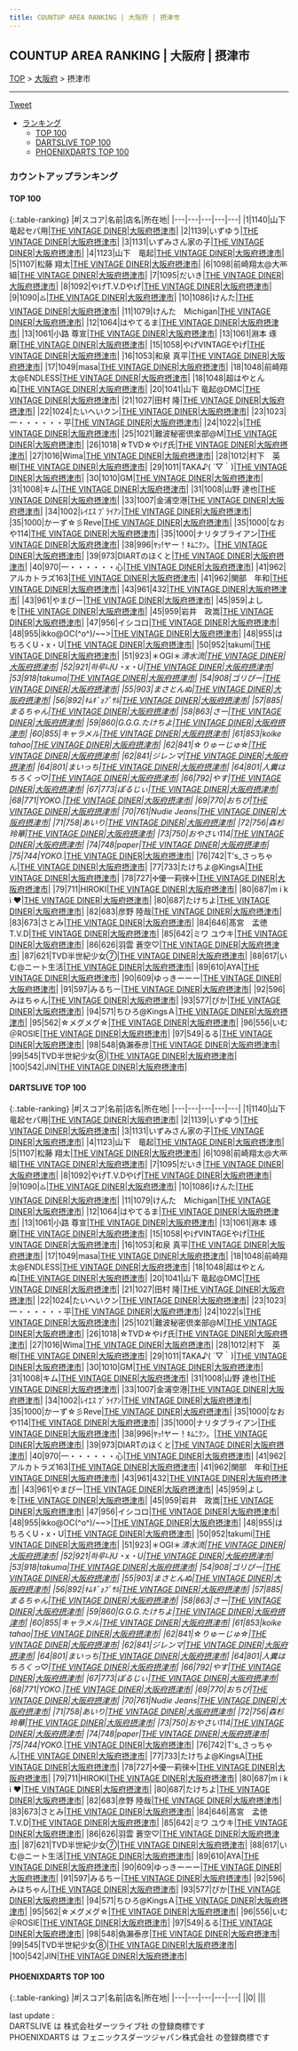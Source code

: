 ```yaml
---
title: COUNTUP AREA RANKING | 大阪府 | 摂津市
---
```

## COUNTUP AREA RANKING | 大阪府 | 摂津市

[TOP](/darts/rank/) > [大阪府](/darts/rank/大阪府/) > 摂津市

___

<a href="https://twitter.com/share?ref_src=twsrc%5Etfw" data-text="COUNTUP AREA RANKING | 大阪府摂津市" class="twitter-share-button" data-hashtags="DARTSLIVE,PHOENIXDARTS,darts,ダーツ" data-show-count="false">Tweet</a>

* [ランキング](#カウントアップランキング)
    * [TOP 100](#top-100)
    * [DARTSLIVE TOP 100](#dartslive-top-100)
    * [PHOENIXDARTS TOP 100](#phoenixdarts-top-100)

### カウントアップランキング

#### TOP 100



{:.table-ranking}
|#|スコア|名前|店名|所在地|
|---|---|---|---|---|
|1|1140|<span class="rank-name-dl">山下　竜起セパ用</span>|<a href="https://search.dartslive.com/jp/shop/3bbb8e1939555afb0d9b047a20a7ba1e">THE VINTAGE DINER</a>|<a href="/darts/rank/大阪府/摂津市">大阪府摂津市</a>|
|2|1139|<span class="rank-name-dl">いずゆう</span>|<a href="https://search.dartslive.com/jp/shop/3bbb8e1939555afb0d9b047a20a7ba1e">THE VINTAGE DINER</a>|<a href="/darts/rank/大阪府/摂津市">大阪府摂津市</a>|
|3|1131|<span class="rank-name-dl">いずみさん家の子</span>|<a href="https://search.dartslive.com/jp/shop/3bbb8e1939555afb0d9b047a20a7ba1e">THE VINTAGE DINER</a>|<a href="/darts/rank/大阪府/摂津市">大阪府摂津市</a>|
|4|1123|<span class="rank-name-dl">山下　竜起</span>|<a href="https://search.dartslive.com/jp/shop/3bbb8e1939555afb0d9b047a20a7ba1e">THE VINTAGE DINER</a>|<a href="/darts/rank/大阪府/摂津市">大阪府摂津市</a>|
|5|1107|<span class="rank-name-dl">松藤 翔太</span>|<a href="https://search.dartslive.com/jp/shop/3bbb8e1939555afb0d9b047a20a7ba1e">THE VINTAGE DINER</a>|<a href="/darts/rank/大阪府/摂津市">大阪府摂津市</a>|
|6|1098|<span class="rank-name-dl">前崎翔太@大襾組</span>|<a href="https://search.dartslive.com/jp/shop/3bbb8e1939555afb0d9b047a20a7ba1e">THE VINTAGE DINER</a>|<a href="/darts/rank/大阪府/摂津市">大阪府摂津市</a>|
|7|1095|<span class="rank-name-dl">だいき</span>|<a href="https://search.dartslive.com/jp/shop/3bbb8e1939555afb0d9b047a20a7ba1e">THE VINTAGE DINER</a>|<a href="/darts/rank/大阪府/摂津市">大阪府摂津市</a>|
|8|1092|<span class="rank-name-dl">やげT.V.Dやげ</span>|<a href="https://search.dartslive.com/jp/shop/3bbb8e1939555afb0d9b047a20a7ba1e">THE VINTAGE DINER</a>|<a href="/darts/rank/大阪府/摂津市">大阪府摂津市</a>|
|9|1090|<span class="rank-name-dl">♨️</span>|<a href="https://search.dartslive.com/jp/shop/3bbb8e1939555afb0d9b047a20a7ba1e">THE VINTAGE DINER</a>|<a href="/darts/rank/大阪府/摂津市">大阪府摂津市</a>|
|10|1086|<span class="rank-name-dl">けんた</span>|<a href="https://search.dartslive.com/jp/shop/3bbb8e1939555afb0d9b047a20a7ba1e">THE VINTAGE DINER</a>|<a href="/darts/rank/大阪府/摂津市">大阪府摂津市</a>|
|11|1079|<span class="rank-name-dl">けんた　Michigan</span>|<a href="https://search.dartslive.com/jp/shop/3bbb8e1939555afb0d9b047a20a7ba1e">THE VINTAGE DINER</a>|<a href="/darts/rank/大阪府/摂津市">大阪府摂津市</a>|
|12|1064|<span class="rank-name-dl">はやてるま</span>|<a href="https://search.dartslive.com/jp/shop/3bbb8e1939555afb0d9b047a20a7ba1e">THE VINTAGE DINER</a>|<a href="/darts/rank/大阪府/摂津市">大阪府摂津市</a>|
|13|1061|<span class="rank-name-dl">小路 尊宣</span>|<a href="https://search.dartslive.com/jp/shop/3bbb8e1939555afb0d9b047a20a7ba1e">THE VINTAGE DINER</a>|<a href="/darts/rank/大阪府/摂津市">大阪府摂津市</a>|
|13|1061|<span class="rank-name-dl">淵本 琢磨</span>|<a href="https://search.dartslive.com/jp/shop/3bbb8e1939555afb0d9b047a20a7ba1e">THE VINTAGE DINER</a>|<a href="/darts/rank/大阪府/摂津市">大阪府摂津市</a>|
|15|1058|<span class="rank-name-dl">やげVINTAGEやげ</span>|<a href="https://search.dartslive.com/jp/shop/3bbb8e1939555afb0d9b047a20a7ba1e">THE VINTAGE DINER</a>|<a href="/darts/rank/大阪府/摂津市">大阪府摂津市</a>|
|16|1053|<span class="rank-name-dl">和泉 真平</span>|<a href="https://search.dartslive.com/jp/shop/3bbb8e1939555afb0d9b047a20a7ba1e">THE VINTAGE DINER</a>|<a href="/darts/rank/大阪府/摂津市">大阪府摂津市</a>|
|17|1049|<span class="rank-name-dl">masa</span>|<a href="https://search.dartslive.com/jp/shop/3bbb8e1939555afb0d9b047a20a7ba1e">THE VINTAGE DINER</a>|<a href="/darts/rank/大阪府/摂津市">大阪府摂津市</a>|
|18|1048|<span class="rank-name-dl">前崎翔太@ENDLESS</span>|<a href="https://search.dartslive.com/jp/shop/3bbb8e1939555afb0d9b047a20a7ba1e">THE VINTAGE DINER</a>|<a href="/darts/rank/大阪府/摂津市">大阪府摂津市</a>|
|18|1048|<span class="rank-name-dl">超はやとんぬ</span>|<a href="https://search.dartslive.com/jp/shop/3bbb8e1939555afb0d9b047a20a7ba1e">THE VINTAGE DINER</a>|<a href="/darts/rank/大阪府/摂津市">大阪府摂津市</a>|
|20|1041|<span class="rank-name-dl">山下 竜起@DMC</span>|<a href="https://search.dartslive.com/jp/shop/3bbb8e1939555afb0d9b047a20a7ba1e">THE VINTAGE DINER</a>|<a href="/darts/rank/大阪府/摂津市">大阪府摂津市</a>|
|21|1027|<span class="rank-name-dl">田村 隆</span>|<a href="https://search.dartslive.com/jp/shop/3bbb8e1939555afb0d9b047a20a7ba1e">THE VINTAGE DINER</a>|<a href="/darts/rank/大阪府/摂津市">大阪府摂津市</a>|
|22|1024|<span class="rank-name-dl">たいへいクン</span>|<a href="https://search.dartslive.com/jp/shop/3bbb8e1939555afb0d9b047a20a7ba1e">THE VINTAGE DINER</a>|<a href="/darts/rank/大阪府/摂津市">大阪府摂津市</a>|
|23|1023|<span class="rank-name-dl">一・・・・・・平</span>|<a href="https://search.dartslive.com/jp/shop/3bbb8e1939555afb0d9b047a20a7ba1e">THE VINTAGE DINER</a>|<a href="/darts/rank/大阪府/摂津市">大阪府摂津市</a>|
|24|1022|<span class="rank-name-dl">s</span>|<a href="https://search.dartslive.com/jp/shop/3bbb8e1939555afb0d9b047a20a7ba1e">THE VINTAGE DINER</a>|<a href="/darts/rank/大阪府/摂津市">大阪府摂津市</a>|
|25|1021|<span class="rank-name-dl">難波秘密倶楽部@M</span>|<a href="https://search.dartslive.com/jp/shop/3bbb8e1939555afb0d9b047a20a7ba1e">THE VINTAGE DINER</a>|<a href="/darts/rank/大阪府/摂津市">大阪府摂津市</a>|
|26|1018|<span class="rank-name-dl">☆TVD☆やげ氏</span>|<a href="https://search.dartslive.com/jp/shop/3bbb8e1939555afb0d9b047a20a7ba1e">THE VINTAGE DINER</a>|<a href="/darts/rank/大阪府/摂津市">大阪府摂津市</a>|
|27|1016|<span class="rank-name-dl">Wima</span>|<a href="https://search.dartslive.com/jp/shop/3bbb8e1939555afb0d9b047a20a7ba1e">THE VINTAGE DINER</a>|<a href="/darts/rank/大阪府/摂津市">大阪府摂津市</a>|
|28|1012|<span class="rank-name-dl">村下　英樹</span>|<a href="https://search.dartslive.com/jp/shop/3bbb8e1939555afb0d9b047a20a7ba1e">THE VINTAGE DINER</a>|<a href="/darts/rank/大阪府/摂津市">大阪府摂津市</a>|
|29|1011|<span class="rank-name-dl">TAKA♪( ´▽｀)</span>|<a href="https://search.dartslive.com/jp/shop/3bbb8e1939555afb0d9b047a20a7ba1e">THE VINTAGE DINER</a>|<a href="/darts/rank/大阪府/摂津市">大阪府摂津市</a>|
|30|1010|<span class="rank-name-dl">GM</span>|<a href="https://search.dartslive.com/jp/shop/3bbb8e1939555afb0d9b047a20a7ba1e">THE VINTAGE DINER</a>|<a href="/darts/rank/大阪府/摂津市">大阪府摂津市</a>|
|31|1008|<span class="rank-name-dl">キム</span>|<a href="https://search.dartslive.com/jp/shop/3bbb8e1939555afb0d9b047a20a7ba1e">THE VINTAGE DINER</a>|<a href="/darts/rank/大阪府/摂津市">大阪府摂津市</a>|
|31|1008|<span class="rank-name-dl">山野 達也</span>|<a href="https://search.dartslive.com/jp/shop/3bbb8e1939555afb0d9b047a20a7ba1e">THE VINTAGE DINER</a>|<a href="/darts/rank/大阪府/摂津市">大阪府摂津市</a>|
|33|1007|<span class="rank-name-dl">金浦空港</span>|<a href="https://search.dartslive.com/jp/shop/3bbb8e1939555afb0d9b047a20a7ba1e">THE VINTAGE DINER</a>|<a href="/darts/rank/大阪府/摂津市">大阪府摂津市</a>|
|34|1002|<span class="rank-name-dl">ﾚｲｴｽ ﾌﾞﾗｲｱﾝ</span>|<a href="https://search.dartslive.com/jp/shop/3bbb8e1939555afb0d9b047a20a7ba1e">THE VINTAGE DINER</a>|<a href="/darts/rank/大阪府/摂津市">大阪府摂津市</a>|
|35|1000|<span class="rank-name-dl">かーず☆彡Reve</span>|<a href="https://search.dartslive.com/jp/shop/3bbb8e1939555afb0d9b047a20a7ba1e">THE VINTAGE DINER</a>|<a href="/darts/rank/大阪府/摂津市">大阪府摂津市</a>|
|35|1000|<span class="rank-name-dl">なおや114</span>|<a href="https://search.dartslive.com/jp/shop/3bbb8e1939555afb0d9b047a20a7ba1e">THE VINTAGE DINER</a>|<a href="/darts/rank/大阪府/摂津市">大阪府摂津市</a>|
|35|1000|<span class="rank-name-dl">ナリタブライアン</span>|<a href="https://search.dartslive.com/jp/shop/3bbb8e1939555afb0d9b047a20a7ba1e">THE VINTAGE DINER</a>|<a href="/darts/rank/大阪府/摂津市">大阪府摂津市</a>|
|38|996|<span class="rank-name-dl">ﾔｯ!ヤー！ｷﾑﾆｸﾝ。</span>|<a href="https://search.dartslive.com/jp/shop/3bbb8e1939555afb0d9b047a20a7ba1e">THE VINTAGE DINER</a>|<a href="/darts/rank/大阪府/摂津市">大阪府摂津市</a>|
|39|973|<span class="rank-name-dl">DIARTのほくと</span>|<a href="https://search.dartslive.com/jp/shop/3bbb8e1939555afb0d9b047a20a7ba1e">THE VINTAGE DINER</a>|<a href="/darts/rank/大阪府/摂津市">大阪府摂津市</a>|
|40|970|<span class="rank-name-dl">一・・・・・・心</span>|<a href="https://search.dartslive.com/jp/shop/3bbb8e1939555afb0d9b047a20a7ba1e">THE VINTAGE DINER</a>|<a href="/darts/rank/大阪府/摂津市">大阪府摂津市</a>|
|41|962|<span class="rank-name-dl">アルカトラズ163</span>|<a href="https://search.dartslive.com/jp/shop/3bbb8e1939555afb0d9b047a20a7ba1e">THE VINTAGE DINER</a>|<a href="/darts/rank/大阪府/摂津市">大阪府摂津市</a>|
|41|962|<span class="rank-name-dl">関部　年和</span>|<a href="https://search.dartslive.com/jp/shop/3bbb8e1939555afb0d9b047a20a7ba1e">THE VINTAGE DINER</a>|<a href="/darts/rank/大阪府/摂津市">大阪府摂津市</a>|
|43|961|<span class="rank-name-dl">432</span>|<a href="https://search.dartslive.com/jp/shop/3bbb8e1939555afb0d9b047a20a7ba1e">THE VINTAGE DINER</a>|<a href="/darts/rank/大阪府/摂津市">大阪府摂津市</a>|
|43|961|<span class="rank-name-dl">やまぴー</span>|<a href="https://search.dartslive.com/jp/shop/3bbb8e1939555afb0d9b047a20a7ba1e">THE VINTAGE DINER</a>|<a href="/darts/rank/大阪府/摂津市">大阪府摂津市</a>|
|45|959|<span class="rank-name-dl">よしを</span>|<a href="https://search.dartslive.com/jp/shop/3bbb8e1939555afb0d9b047a20a7ba1e">THE VINTAGE DINER</a>|<a href="/darts/rank/大阪府/摂津市">大阪府摂津市</a>|
|45|959|<span class="rank-name-dl">岩井　政嵩</span>|<a href="https://search.dartslive.com/jp/shop/3bbb8e1939555afb0d9b047a20a7ba1e">THE VINTAGE DINER</a>|<a href="/darts/rank/大阪府/摂津市">大阪府摂津市</a>|
|47|956|<span class="rank-name-dl">イシコロ</span>|<a href="https://search.dartslive.com/jp/shop/3bbb8e1939555afb0d9b047a20a7ba1e">THE VINTAGE DINER</a>|<a href="/darts/rank/大阪府/摂津市">大阪府摂津市</a>|
|48|955|<span class="rank-name-dl">ikko@OC(^o^)/~~&gt;</span>|<a href="https://search.dartslive.com/jp/shop/3bbb8e1939555afb0d9b047a20a7ba1e">THE VINTAGE DINER</a>|<a href="/darts/rank/大阪府/摂津市">大阪府摂津市</a>|
|48|955|<span class="rank-name-dl">はちろくU・x・U</span>|<a href="https://search.dartslive.com/jp/shop/3bbb8e1939555afb0d9b047a20a7ba1e">THE VINTAGE DINER</a>|<a href="/darts/rank/大阪府/摂津市">大阪府摂津市</a>|
|50|952|<span class="rank-name-dl">takumi</span>|<a href="https://search.dartslive.com/jp/shop/3bbb8e1939555afb0d9b047a20a7ba1e">THE VINTAGE DINER</a>|<a href="/darts/rank/大阪府/摂津市">大阪府摂津市</a>|
|51|923|<span class="rank-name-dl">＊OGI＊*清水流</span>|<a href="https://search.dartslive.com/jp/shop/3bbb8e1939555afb0d9b047a20a7ba1e">THE VINTAGE DINER</a>|<a href="/darts/rank/大阪府/摂津市">大阪府摂津市</a>|
|52|921|<span class="rank-name-dl">하루나U・x・U</span>|<a href="https://search.dartslive.com/jp/shop/3bbb8e1939555afb0d9b047a20a7ba1e">THE VINTAGE DINER</a>|<a href="/darts/rank/大阪府/摂津市">大阪府摂津市</a>|
|53|918|<span class="rank-name-dl">takuma</span>|<a href="https://search.dartslive.com/jp/shop/3bbb8e1939555afb0d9b047a20a7ba1e">THE VINTAGE DINER</a>|<a href="/darts/rank/大阪府/摂津市">大阪府摂津市</a>|
|54|908|<span class="rank-name-dl">ゴリぴー</span>|<a href="https://search.dartslive.com/jp/shop/3bbb8e1939555afb0d9b047a20a7ba1e">THE VINTAGE DINER</a>|<a href="/darts/rank/大阪府/摂津市">大阪府摂津市</a>|
|55|903|<span class="rank-name-dl">まさとんぬ</span>|<a href="https://search.dartslive.com/jp/shop/3bbb8e1939555afb0d9b047a20a7ba1e">THE VINTAGE DINER</a>|<a href="/darts/rank/大阪府/摂津市">大阪府摂津市</a>|
|56|892|<span class="rank-name-dl">ｷﾑｷﾞｮﾌﾟｻﾙ</span>|<a href="https://search.dartslive.com/jp/shop/3bbb8e1939555afb0d9b047a20a7ba1e">THE VINTAGE DINER</a>|<a href="/darts/rank/大阪府/摂津市">大阪府摂津市</a>|
|57|885|<span class="rank-name-dl">まるちゃん</span>|<a href="https://search.dartslive.com/jp/shop/3bbb8e1939555afb0d9b047a20a7ba1e">THE VINTAGE DINER</a>|<a href="/darts/rank/大阪府/摂津市">大阪府摂津市</a>|
|58|863|<span class="rank-name-dl">さー</span>|<a href="https://search.dartslive.com/jp/shop/3bbb8e1939555afb0d9b047a20a7ba1e">THE VINTAGE DINER</a>|<a href="/darts/rank/大阪府/摂津市">大阪府摂津市</a>|
|59|860|<span class="rank-name-dl">G.G.G.たけちよ</span>|<a href="https://search.dartslive.com/jp/shop/3bbb8e1939555afb0d9b047a20a7ba1e">THE VINTAGE DINER</a>|<a href="/darts/rank/大阪府/摂津市">大阪府摂津市</a>|
|60|855|<span class="rank-name-dl">キャラメル</span>|<a href="https://search.dartslive.com/jp/shop/3bbb8e1939555afb0d9b047a20a7ba1e">THE VINTAGE DINER</a>|<a href="/darts/rank/大阪府/摂津市">大阪府摂津市</a>|
|61|853|<span class="rank-name-dl">koike tahao</span>|<a href="https://search.dartslive.com/jp/shop/3bbb8e1939555afb0d9b047a20a7ba1e">THE VINTAGE DINER</a>|<a href="/darts/rank/大阪府/摂津市">大阪府摂津市</a>|
|62|841|<span class="rank-name-dl">☆りゅーじゅ☆</span>|<a href="https://search.dartslive.com/jp/shop/3bbb8e1939555afb0d9b047a20a7ba1e">THE VINTAGE DINER</a>|<a href="/darts/rank/大阪府/摂津市">大阪府摂津市</a>|
|62|841|<span class="rank-name-dl">ジレンマ</span>|<a href="https://search.dartslive.com/jp/shop/3bbb8e1939555afb0d9b047a20a7ba1e">THE VINTAGE DINER</a>|<a href="/darts/rank/大阪府/摂津市">大阪府摂津市</a>|
|64|801|<span class="rank-name-dl">まいっち</span>|<a href="https://search.dartslive.com/jp/shop/3bbb8e1939555afb0d9b047a20a7ba1e">THE VINTAGE DINER</a>|<a href="/darts/rank/大阪府/摂津市">大阪府摂津市</a>|
|64|801|<span class="rank-name-dl">人糞はちろくっ♡</span>|<a href="https://search.dartslive.com/jp/shop/3bbb8e1939555afb0d9b047a20a7ba1e">THE VINTAGE DINER</a>|<a href="/darts/rank/大阪府/摂津市">大阪府摂津市</a>|
|66|792|<span class="rank-name-dl">やす</span>|<a href="https://search.dartslive.com/jp/shop/3bbb8e1939555afb0d9b047a20a7ba1e">THE VINTAGE DINER</a>|<a href="/darts/rank/大阪府/摂津市">大阪府摂津市</a>|
|67|773|<span class="rank-name-dl">ぽるじぃ</span>|<a href="https://search.dartslive.com/jp/shop/3bbb8e1939555afb0d9b047a20a7ba1e">THE VINTAGE DINER</a>|<a href="/darts/rank/大阪府/摂津市">大阪府摂津市</a>|
|68|771|<span class="rank-name-dl">YOKO.</span>|<a href="https://search.dartslive.com/jp/shop/3bbb8e1939555afb0d9b047a20a7ba1e">THE VINTAGE DINER</a>|<a href="/darts/rank/大阪府/摂津市">大阪府摂津市</a>|
|69|770|<span class="rank-name-dl">おちび</span>|<a href="https://search.dartslive.com/jp/shop/3bbb8e1939555afb0d9b047a20a7ba1e">THE VINTAGE DINER</a>|<a href="/darts/rank/大阪府/摂津市">大阪府摂津市</a>|
|70|761|<span class="rank-name-dl">Nudie Jeans</span>|<a href="https://search.dartslive.com/jp/shop/3bbb8e1939555afb0d9b047a20a7ba1e">THE VINTAGE DINER</a>|<a href="/darts/rank/大阪府/摂津市">大阪府摂津市</a>|
|71|758|<span class="rank-name-dl">あいり</span>|<a href="https://search.dartslive.com/jp/shop/3bbb8e1939555afb0d9b047a20a7ba1e">THE VINTAGE DINER</a>|<a href="/darts/rank/大阪府/摂津市">大阪府摂津市</a>|
|72|756|<span class="rank-name-dl">森杉 玲華</span>|<a href="https://search.dartslive.com/jp/shop/3bbb8e1939555afb0d9b047a20a7ba1e">THE VINTAGE DINER</a>|<a href="/darts/rank/大阪府/摂津市">大阪府摂津市</a>|
|73|750|<span class="rank-name-dl">おやさい114</span>|<a href="https://search.dartslive.com/jp/shop/3bbb8e1939555afb0d9b047a20a7ba1e">THE VINTAGE DINER</a>|<a href="/darts/rank/大阪府/摂津市">大阪府摂津市</a>|
|74|748|<span class="rank-name-dl">paper</span>|<a href="https://search.dartslive.com/jp/shop/3bbb8e1939555afb0d9b047a20a7ba1e">THE VINTAGE DINER</a>|<a href="/darts/rank/大阪府/摂津市">大阪府摂津市</a>|
|75|744|<span class="rank-name-dl">YOKO.*</span>|<a href="https://search.dartslive.com/jp/shop/3bbb8e1939555afb0d9b047a20a7ba1e">THE VINTAGE DINER</a>|<a href="/darts/rank/大阪府/摂津市">大阪府摂津市</a>|
|76|742|<span class="rank-name-dl">T&#x27;s_さっちゃん</span>|<a href="https://search.dartslive.com/jp/shop/3bbb8e1939555afb0d9b047a20a7ba1e">THE VINTAGE DINER</a>|<a href="/darts/rank/大阪府/摂津市">大阪府摂津市</a>|
|77|733|<span class="rank-name-dl">たけちよ@KingsA</span>|<a href="https://search.dartslive.com/jp/shop/3bbb8e1939555afb0d9b047a20a7ba1e">THE VINTAGE DINER</a>|<a href="/darts/rank/大阪府/摂津市">大阪府摂津市</a>|
|78|727|<span class="rank-name-dl">✢優一莉徠✢</span>|<a href="https://search.dartslive.com/jp/shop/3bbb8e1939555afb0d9b047a20a7ba1e">THE VINTAGE DINER</a>|<a href="/darts/rank/大阪府/摂津市">大阪府摂津市</a>|
|79|711|<span class="rank-name-dl">HIROKI</span>|<a href="https://search.dartslive.com/jp/shop/3bbb8e1939555afb0d9b047a20a7ba1e">THE VINTAGE DINER</a>|<a href="/darts/rank/大阪府/摂津市">大阪府摂津市</a>|
|80|687|<span class="rank-name-dl">m i k i ❤︎</span>|<a href="https://search.dartslive.com/jp/shop/3bbb8e1939555afb0d9b047a20a7ba1e">THE VINTAGE DINER</a>|<a href="/darts/rank/大阪府/摂津市">大阪府摂津市</a>|
|80|687|<span class="rank-name-dl">たけちよ</span>|<a href="https://search.dartslive.com/jp/shop/3bbb8e1939555afb0d9b047a20a7ba1e">THE VINTAGE DINER</a>|<a href="/darts/rank/大阪府/摂津市">大阪府摂津市</a>|
|82|683|<span class="rank-name-dl">彦野 陸哉</span>|<a href="https://search.dartslive.com/jp/shop/3bbb8e1939555afb0d9b047a20a7ba1e">THE VINTAGE DINER</a>|<a href="/darts/rank/大阪府/摂津市">大阪府摂津市</a>|
|83|673|<span class="rank-name-dl">さとみ</span>|<a href="https://search.dartslive.com/jp/shop/3bbb8e1939555afb0d9b047a20a7ba1e">THE VINTAGE DINER</a>|<a href="/darts/rank/大阪府/摂津市">大阪府摂津市</a>|
|84|646|<span class="rank-name-dl">髙宮　孟徳T.V.D</span>|<a href="https://search.dartslive.com/jp/shop/3bbb8e1939555afb0d9b047a20a7ba1e">THE VINTAGE DINER</a>|<a href="/darts/rank/大阪府/摂津市">大阪府摂津市</a>|
|85|642|<span class="rank-name-dl">ミワ ユウキ</span>|<a href="https://search.dartslive.com/jp/shop/3bbb8e1939555afb0d9b047a20a7ba1e">THE VINTAGE DINER</a>|<a href="/darts/rank/大阪府/摂津市">大阪府摂津市</a>|
|86|626|<span class="rank-name-dl">羽雲 蒼空♡</span>|<a href="https://search.dartslive.com/jp/shop/3bbb8e1939555afb0d9b047a20a7ba1e">THE VINTAGE DINER</a>|<a href="/darts/rank/大阪府/摂津市">大阪府摂津市</a>|
|87|621|<span class="rank-name-dl">TVD半世紀少女⑦</span>|<a href="https://search.dartslive.com/jp/shop/3bbb8e1939555afb0d9b047a20a7ba1e">THE VINTAGE DINER</a>|<a href="/darts/rank/大阪府/摂津市">大阪府摂津市</a>|
|88|617|<span class="rank-name-dl">いむ@ニート生活</span>|<a href="https://search.dartslive.com/jp/shop/3bbb8e1939555afb0d9b047a20a7ba1e">THE VINTAGE DINER</a>|<a href="/darts/rank/大阪府/摂津市">大阪府摂津市</a>|
|89|610|<span class="rank-name-dl">AYA</span>|<a href="https://search.dartslive.com/jp/shop/3bbb8e1939555afb0d9b047a20a7ba1e">THE VINTAGE DINER</a>|<a href="/darts/rank/大阪府/摂津市">大阪府摂津市</a>|
|90|609|<span class="rank-name-dl">ゆっきーーー</span>|<a href="https://search.dartslive.com/jp/shop/3bbb8e1939555afb0d9b047a20a7ba1e">THE VINTAGE DINER</a>|<a href="/darts/rank/大阪府/摂津市">大阪府摂津市</a>|
|91|597|<span class="rank-name-dl">みるちー</span>|<a href="https://search.dartslive.com/jp/shop/3bbb8e1939555afb0d9b047a20a7ba1e">THE VINTAGE DINER</a>|<a href="/darts/rank/大阪府/摂津市">大阪府摂津市</a>|
|92|596|<span class="rank-name-dl">みほちゃん</span>|<a href="https://search.dartslive.com/jp/shop/3bbb8e1939555afb0d9b047a20a7ba1e">THE VINTAGE DINER</a>|<a href="/darts/rank/大阪府/摂津市">大阪府摂津市</a>|
|93|577|<span class="rank-name-dl">ぴか</span>|<a href="https://search.dartslive.com/jp/shop/3bbb8e1939555afb0d9b047a20a7ba1e">THE VINTAGE DINER</a>|<a href="/darts/rank/大阪府/摂津市">大阪府摂津市</a>|
|94|571|<span class="rank-name-dl">ちひろ@KingsＡ</span>|<a href="https://search.dartslive.com/jp/shop/3bbb8e1939555afb0d9b047a20a7ba1e">THE VINTAGE DINER</a>|<a href="/darts/rank/大阪府/摂津市">大阪府摂津市</a>|
|95|562|<span class="rank-name-dl">☆メグメグ☆</span>|<a href="https://search.dartslive.com/jp/shop/3bbb8e1939555afb0d9b047a20a7ba1e">THE VINTAGE DINER</a>|<a href="/darts/rank/大阪府/摂津市">大阪府摂津市</a>|
|96|556|<span class="rank-name-dl">いむ＠ROSIE</span>|<a href="https://search.dartslive.com/jp/shop/3bbb8e1939555afb0d9b047a20a7ba1e">THE VINTAGE DINER</a>|<a href="/darts/rank/大阪府/摂津市">大阪府摂津市</a>|
|97|549|<span class="rank-name-dl">るる</span>|<a href="https://search.dartslive.com/jp/shop/3bbb8e1939555afb0d9b047a20a7ba1e">THE VINTAGE DINER</a>|<a href="/darts/rank/大阪府/摂津市">大阪府摂津市</a>|
|98|548|<span class="rank-name-dl">偽瀨泰彦</span>|<a href="https://search.dartslive.com/jp/shop/3bbb8e1939555afb0d9b047a20a7ba1e">THE VINTAGE DINER</a>|<a href="/darts/rank/大阪府/摂津市">大阪府摂津市</a>|
|99|545|<span class="rank-name-dl">TVD半世紀少女➇</span>|<a href="https://search.dartslive.com/jp/shop/3bbb8e1939555afb0d9b047a20a7ba1e">THE VINTAGE DINER</a>|<a href="/darts/rank/大阪府/摂津市">大阪府摂津市</a>|
|100|542|<span class="rank-name-dl">JIN</span>|<a href="https://search.dartslive.com/jp/shop/3bbb8e1939555afb0d9b047a20a7ba1e">THE VINTAGE DINER</a>|<a href="/darts/rank/大阪府/摂津市">大阪府摂津市</a>|


#### DARTSLIVE TOP 100



{:.table-ranking}
|#|スコア|名前|店名|所在地|
|---|---|---|---|---|
|1|1140|<span class="rank-name-dl">山下　竜起セパ用</span>|<a href="https://search.dartslive.com/jp/shop/3bbb8e1939555afb0d9b047a20a7ba1e">THE VINTAGE DINER</a>|<a href="/darts/rank/大阪府/摂津市">大阪府摂津市</a>|
|2|1139|<span class="rank-name-dl">いずゆう</span>|<a href="https://search.dartslive.com/jp/shop/3bbb8e1939555afb0d9b047a20a7ba1e">THE VINTAGE DINER</a>|<a href="/darts/rank/大阪府/摂津市">大阪府摂津市</a>|
|3|1131|<span class="rank-name-dl">いずみさん家の子</span>|<a href="https://search.dartslive.com/jp/shop/3bbb8e1939555afb0d9b047a20a7ba1e">THE VINTAGE DINER</a>|<a href="/darts/rank/大阪府/摂津市">大阪府摂津市</a>|
|4|1123|<span class="rank-name-dl">山下　竜起</span>|<a href="https://search.dartslive.com/jp/shop/3bbb8e1939555afb0d9b047a20a7ba1e">THE VINTAGE DINER</a>|<a href="/darts/rank/大阪府/摂津市">大阪府摂津市</a>|
|5|1107|<span class="rank-name-dl">松藤 翔太</span>|<a href="https://search.dartslive.com/jp/shop/3bbb8e1939555afb0d9b047a20a7ba1e">THE VINTAGE DINER</a>|<a href="/darts/rank/大阪府/摂津市">大阪府摂津市</a>|
|6|1098|<span class="rank-name-dl">前崎翔太@大襾組</span>|<a href="https://search.dartslive.com/jp/shop/3bbb8e1939555afb0d9b047a20a7ba1e">THE VINTAGE DINER</a>|<a href="/darts/rank/大阪府/摂津市">大阪府摂津市</a>|
|7|1095|<span class="rank-name-dl">だいき</span>|<a href="https://search.dartslive.com/jp/shop/3bbb8e1939555afb0d9b047a20a7ba1e">THE VINTAGE DINER</a>|<a href="/darts/rank/大阪府/摂津市">大阪府摂津市</a>|
|8|1092|<span class="rank-name-dl">やげT.V.Dやげ</span>|<a href="https://search.dartslive.com/jp/shop/3bbb8e1939555afb0d9b047a20a7ba1e">THE VINTAGE DINER</a>|<a href="/darts/rank/大阪府/摂津市">大阪府摂津市</a>|
|9|1090|<span class="rank-name-dl">♨️</span>|<a href="https://search.dartslive.com/jp/shop/3bbb8e1939555afb0d9b047a20a7ba1e">THE VINTAGE DINER</a>|<a href="/darts/rank/大阪府/摂津市">大阪府摂津市</a>|
|10|1086|<span class="rank-name-dl">けんた</span>|<a href="https://search.dartslive.com/jp/shop/3bbb8e1939555afb0d9b047a20a7ba1e">THE VINTAGE DINER</a>|<a href="/darts/rank/大阪府/摂津市">大阪府摂津市</a>|
|11|1079|<span class="rank-name-dl">けんた　Michigan</span>|<a href="https://search.dartslive.com/jp/shop/3bbb8e1939555afb0d9b047a20a7ba1e">THE VINTAGE DINER</a>|<a href="/darts/rank/大阪府/摂津市">大阪府摂津市</a>|
|12|1064|<span class="rank-name-dl">はやてるま</span>|<a href="https://search.dartslive.com/jp/shop/3bbb8e1939555afb0d9b047a20a7ba1e">THE VINTAGE DINER</a>|<a href="/darts/rank/大阪府/摂津市">大阪府摂津市</a>|
|13|1061|<span class="rank-name-dl">小路 尊宣</span>|<a href="https://search.dartslive.com/jp/shop/3bbb8e1939555afb0d9b047a20a7ba1e">THE VINTAGE DINER</a>|<a href="/darts/rank/大阪府/摂津市">大阪府摂津市</a>|
|13|1061|<span class="rank-name-dl">淵本 琢磨</span>|<a href="https://search.dartslive.com/jp/shop/3bbb8e1939555afb0d9b047a20a7ba1e">THE VINTAGE DINER</a>|<a href="/darts/rank/大阪府/摂津市">大阪府摂津市</a>|
|15|1058|<span class="rank-name-dl">やげVINTAGEやげ</span>|<a href="https://search.dartslive.com/jp/shop/3bbb8e1939555afb0d9b047a20a7ba1e">THE VINTAGE DINER</a>|<a href="/darts/rank/大阪府/摂津市">大阪府摂津市</a>|
|16|1053|<span class="rank-name-dl">和泉 真平</span>|<a href="https://search.dartslive.com/jp/shop/3bbb8e1939555afb0d9b047a20a7ba1e">THE VINTAGE DINER</a>|<a href="/darts/rank/大阪府/摂津市">大阪府摂津市</a>|
|17|1049|<span class="rank-name-dl">masa</span>|<a href="https://search.dartslive.com/jp/shop/3bbb8e1939555afb0d9b047a20a7ba1e">THE VINTAGE DINER</a>|<a href="/darts/rank/大阪府/摂津市">大阪府摂津市</a>|
|18|1048|<span class="rank-name-dl">前崎翔太@ENDLESS</span>|<a href="https://search.dartslive.com/jp/shop/3bbb8e1939555afb0d9b047a20a7ba1e">THE VINTAGE DINER</a>|<a href="/darts/rank/大阪府/摂津市">大阪府摂津市</a>|
|18|1048|<span class="rank-name-dl">超はやとんぬ</span>|<a href="https://search.dartslive.com/jp/shop/3bbb8e1939555afb0d9b047a20a7ba1e">THE VINTAGE DINER</a>|<a href="/darts/rank/大阪府/摂津市">大阪府摂津市</a>|
|20|1041|<span class="rank-name-dl">山下 竜起@DMC</span>|<a href="https://search.dartslive.com/jp/shop/3bbb8e1939555afb0d9b047a20a7ba1e">THE VINTAGE DINER</a>|<a href="/darts/rank/大阪府/摂津市">大阪府摂津市</a>|
|21|1027|<span class="rank-name-dl">田村 隆</span>|<a href="https://search.dartslive.com/jp/shop/3bbb8e1939555afb0d9b047a20a7ba1e">THE VINTAGE DINER</a>|<a href="/darts/rank/大阪府/摂津市">大阪府摂津市</a>|
|22|1024|<span class="rank-name-dl">たいへいクン</span>|<a href="https://search.dartslive.com/jp/shop/3bbb8e1939555afb0d9b047a20a7ba1e">THE VINTAGE DINER</a>|<a href="/darts/rank/大阪府/摂津市">大阪府摂津市</a>|
|23|1023|<span class="rank-name-dl">一・・・・・・平</span>|<a href="https://search.dartslive.com/jp/shop/3bbb8e1939555afb0d9b047a20a7ba1e">THE VINTAGE DINER</a>|<a href="/darts/rank/大阪府/摂津市">大阪府摂津市</a>|
|24|1022|<span class="rank-name-dl">s</span>|<a href="https://search.dartslive.com/jp/shop/3bbb8e1939555afb0d9b047a20a7ba1e">THE VINTAGE DINER</a>|<a href="/darts/rank/大阪府/摂津市">大阪府摂津市</a>|
|25|1021|<span class="rank-name-dl">難波秘密倶楽部@M</span>|<a href="https://search.dartslive.com/jp/shop/3bbb8e1939555afb0d9b047a20a7ba1e">THE VINTAGE DINER</a>|<a href="/darts/rank/大阪府/摂津市">大阪府摂津市</a>|
|26|1018|<span class="rank-name-dl">☆TVD☆やげ氏</span>|<a href="https://search.dartslive.com/jp/shop/3bbb8e1939555afb0d9b047a20a7ba1e">THE VINTAGE DINER</a>|<a href="/darts/rank/大阪府/摂津市">大阪府摂津市</a>|
|27|1016|<span class="rank-name-dl">Wima</span>|<a href="https://search.dartslive.com/jp/shop/3bbb8e1939555afb0d9b047a20a7ba1e">THE VINTAGE DINER</a>|<a href="/darts/rank/大阪府/摂津市">大阪府摂津市</a>|
|28|1012|<span class="rank-name-dl">村下　英樹</span>|<a href="https://search.dartslive.com/jp/shop/3bbb8e1939555afb0d9b047a20a7ba1e">THE VINTAGE DINER</a>|<a href="/darts/rank/大阪府/摂津市">大阪府摂津市</a>|
|29|1011|<span class="rank-name-dl">TAKA♪( ´▽｀)</span>|<a href="https://search.dartslive.com/jp/shop/3bbb8e1939555afb0d9b047a20a7ba1e">THE VINTAGE DINER</a>|<a href="/darts/rank/大阪府/摂津市">大阪府摂津市</a>|
|30|1010|<span class="rank-name-dl">GM</span>|<a href="https://search.dartslive.com/jp/shop/3bbb8e1939555afb0d9b047a20a7ba1e">THE VINTAGE DINER</a>|<a href="/darts/rank/大阪府/摂津市">大阪府摂津市</a>|
|31|1008|<span class="rank-name-dl">キム</span>|<a href="https://search.dartslive.com/jp/shop/3bbb8e1939555afb0d9b047a20a7ba1e">THE VINTAGE DINER</a>|<a href="/darts/rank/大阪府/摂津市">大阪府摂津市</a>|
|31|1008|<span class="rank-name-dl">山野 達也</span>|<a href="https://search.dartslive.com/jp/shop/3bbb8e1939555afb0d9b047a20a7ba1e">THE VINTAGE DINER</a>|<a href="/darts/rank/大阪府/摂津市">大阪府摂津市</a>|
|33|1007|<span class="rank-name-dl">金浦空港</span>|<a href="https://search.dartslive.com/jp/shop/3bbb8e1939555afb0d9b047a20a7ba1e">THE VINTAGE DINER</a>|<a href="/darts/rank/大阪府/摂津市">大阪府摂津市</a>|
|34|1002|<span class="rank-name-dl">ﾚｲｴｽ ﾌﾞﾗｲｱﾝ</span>|<a href="https://search.dartslive.com/jp/shop/3bbb8e1939555afb0d9b047a20a7ba1e">THE VINTAGE DINER</a>|<a href="/darts/rank/大阪府/摂津市">大阪府摂津市</a>|
|35|1000|<span class="rank-name-dl">かーず☆彡Reve</span>|<a href="https://search.dartslive.com/jp/shop/3bbb8e1939555afb0d9b047a20a7ba1e">THE VINTAGE DINER</a>|<a href="/darts/rank/大阪府/摂津市">大阪府摂津市</a>|
|35|1000|<span class="rank-name-dl">なおや114</span>|<a href="https://search.dartslive.com/jp/shop/3bbb8e1939555afb0d9b047a20a7ba1e">THE VINTAGE DINER</a>|<a href="/darts/rank/大阪府/摂津市">大阪府摂津市</a>|
|35|1000|<span class="rank-name-dl">ナリタブライアン</span>|<a href="https://search.dartslive.com/jp/shop/3bbb8e1939555afb0d9b047a20a7ba1e">THE VINTAGE DINER</a>|<a href="/darts/rank/大阪府/摂津市">大阪府摂津市</a>|
|38|996|<span class="rank-name-dl">ﾔｯ!ヤー！ｷﾑﾆｸﾝ。</span>|<a href="https://search.dartslive.com/jp/shop/3bbb8e1939555afb0d9b047a20a7ba1e">THE VINTAGE DINER</a>|<a href="/darts/rank/大阪府/摂津市">大阪府摂津市</a>|
|39|973|<span class="rank-name-dl">DIARTのほくと</span>|<a href="https://search.dartslive.com/jp/shop/3bbb8e1939555afb0d9b047a20a7ba1e">THE VINTAGE DINER</a>|<a href="/darts/rank/大阪府/摂津市">大阪府摂津市</a>|
|40|970|<span class="rank-name-dl">一・・・・・・心</span>|<a href="https://search.dartslive.com/jp/shop/3bbb8e1939555afb0d9b047a20a7ba1e">THE VINTAGE DINER</a>|<a href="/darts/rank/大阪府/摂津市">大阪府摂津市</a>|
|41|962|<span class="rank-name-dl">アルカトラズ163</span>|<a href="https://search.dartslive.com/jp/shop/3bbb8e1939555afb0d9b047a20a7ba1e">THE VINTAGE DINER</a>|<a href="/darts/rank/大阪府/摂津市">大阪府摂津市</a>|
|41|962|<span class="rank-name-dl">関部　年和</span>|<a href="https://search.dartslive.com/jp/shop/3bbb8e1939555afb0d9b047a20a7ba1e">THE VINTAGE DINER</a>|<a href="/darts/rank/大阪府/摂津市">大阪府摂津市</a>|
|43|961|<span class="rank-name-dl">432</span>|<a href="https://search.dartslive.com/jp/shop/3bbb8e1939555afb0d9b047a20a7ba1e">THE VINTAGE DINER</a>|<a href="/darts/rank/大阪府/摂津市">大阪府摂津市</a>|
|43|961|<span class="rank-name-dl">やまぴー</span>|<a href="https://search.dartslive.com/jp/shop/3bbb8e1939555afb0d9b047a20a7ba1e">THE VINTAGE DINER</a>|<a href="/darts/rank/大阪府/摂津市">大阪府摂津市</a>|
|45|959|<span class="rank-name-dl">よしを</span>|<a href="https://search.dartslive.com/jp/shop/3bbb8e1939555afb0d9b047a20a7ba1e">THE VINTAGE DINER</a>|<a href="/darts/rank/大阪府/摂津市">大阪府摂津市</a>|
|45|959|<span class="rank-name-dl">岩井　政嵩</span>|<a href="https://search.dartslive.com/jp/shop/3bbb8e1939555afb0d9b047a20a7ba1e">THE VINTAGE DINER</a>|<a href="/darts/rank/大阪府/摂津市">大阪府摂津市</a>|
|47|956|<span class="rank-name-dl">イシコロ</span>|<a href="https://search.dartslive.com/jp/shop/3bbb8e1939555afb0d9b047a20a7ba1e">THE VINTAGE DINER</a>|<a href="/darts/rank/大阪府/摂津市">大阪府摂津市</a>|
|48|955|<span class="rank-name-dl">ikko@OC(^o^)/~~&gt;</span>|<a href="https://search.dartslive.com/jp/shop/3bbb8e1939555afb0d9b047a20a7ba1e">THE VINTAGE DINER</a>|<a href="/darts/rank/大阪府/摂津市">大阪府摂津市</a>|
|48|955|<span class="rank-name-dl">はちろくU・x・U</span>|<a href="https://search.dartslive.com/jp/shop/3bbb8e1939555afb0d9b047a20a7ba1e">THE VINTAGE DINER</a>|<a href="/darts/rank/大阪府/摂津市">大阪府摂津市</a>|
|50|952|<span class="rank-name-dl">takumi</span>|<a href="https://search.dartslive.com/jp/shop/3bbb8e1939555afb0d9b047a20a7ba1e">THE VINTAGE DINER</a>|<a href="/darts/rank/大阪府/摂津市">大阪府摂津市</a>|
|51|923|<span class="rank-name-dl">＊OGI＊*清水流</span>|<a href="https://search.dartslive.com/jp/shop/3bbb8e1939555afb0d9b047a20a7ba1e">THE VINTAGE DINER</a>|<a href="/darts/rank/大阪府/摂津市">大阪府摂津市</a>|
|52|921|<span class="rank-name-dl">하루나U・x・U</span>|<a href="https://search.dartslive.com/jp/shop/3bbb8e1939555afb0d9b047a20a7ba1e">THE VINTAGE DINER</a>|<a href="/darts/rank/大阪府/摂津市">大阪府摂津市</a>|
|53|918|<span class="rank-name-dl">takuma</span>|<a href="https://search.dartslive.com/jp/shop/3bbb8e1939555afb0d9b047a20a7ba1e">THE VINTAGE DINER</a>|<a href="/darts/rank/大阪府/摂津市">大阪府摂津市</a>|
|54|908|<span class="rank-name-dl">ゴリぴー</span>|<a href="https://search.dartslive.com/jp/shop/3bbb8e1939555afb0d9b047a20a7ba1e">THE VINTAGE DINER</a>|<a href="/darts/rank/大阪府/摂津市">大阪府摂津市</a>|
|55|903|<span class="rank-name-dl">まさとんぬ</span>|<a href="https://search.dartslive.com/jp/shop/3bbb8e1939555afb0d9b047a20a7ba1e">THE VINTAGE DINER</a>|<a href="/darts/rank/大阪府/摂津市">大阪府摂津市</a>|
|56|892|<span class="rank-name-dl">ｷﾑｷﾞｮﾌﾟｻﾙ</span>|<a href="https://search.dartslive.com/jp/shop/3bbb8e1939555afb0d9b047a20a7ba1e">THE VINTAGE DINER</a>|<a href="/darts/rank/大阪府/摂津市">大阪府摂津市</a>|
|57|885|<span class="rank-name-dl">まるちゃん</span>|<a href="https://search.dartslive.com/jp/shop/3bbb8e1939555afb0d9b047a20a7ba1e">THE VINTAGE DINER</a>|<a href="/darts/rank/大阪府/摂津市">大阪府摂津市</a>|
|58|863|<span class="rank-name-dl">さー</span>|<a href="https://search.dartslive.com/jp/shop/3bbb8e1939555afb0d9b047a20a7ba1e">THE VINTAGE DINER</a>|<a href="/darts/rank/大阪府/摂津市">大阪府摂津市</a>|
|59|860|<span class="rank-name-dl">G.G.G.たけちよ</span>|<a href="https://search.dartslive.com/jp/shop/3bbb8e1939555afb0d9b047a20a7ba1e">THE VINTAGE DINER</a>|<a href="/darts/rank/大阪府/摂津市">大阪府摂津市</a>|
|60|855|<span class="rank-name-dl">キャラメル</span>|<a href="https://search.dartslive.com/jp/shop/3bbb8e1939555afb0d9b047a20a7ba1e">THE VINTAGE DINER</a>|<a href="/darts/rank/大阪府/摂津市">大阪府摂津市</a>|
|61|853|<span class="rank-name-dl">koike tahao</span>|<a href="https://search.dartslive.com/jp/shop/3bbb8e1939555afb0d9b047a20a7ba1e">THE VINTAGE DINER</a>|<a href="/darts/rank/大阪府/摂津市">大阪府摂津市</a>|
|62|841|<span class="rank-name-dl">☆りゅーじゅ☆</span>|<a href="https://search.dartslive.com/jp/shop/3bbb8e1939555afb0d9b047a20a7ba1e">THE VINTAGE DINER</a>|<a href="/darts/rank/大阪府/摂津市">大阪府摂津市</a>|
|62|841|<span class="rank-name-dl">ジレンマ</span>|<a href="https://search.dartslive.com/jp/shop/3bbb8e1939555afb0d9b047a20a7ba1e">THE VINTAGE DINER</a>|<a href="/darts/rank/大阪府/摂津市">大阪府摂津市</a>|
|64|801|<span class="rank-name-dl">まいっち</span>|<a href="https://search.dartslive.com/jp/shop/3bbb8e1939555afb0d9b047a20a7ba1e">THE VINTAGE DINER</a>|<a href="/darts/rank/大阪府/摂津市">大阪府摂津市</a>|
|64|801|<span class="rank-name-dl">人糞はちろくっ♡</span>|<a href="https://search.dartslive.com/jp/shop/3bbb8e1939555afb0d9b047a20a7ba1e">THE VINTAGE DINER</a>|<a href="/darts/rank/大阪府/摂津市">大阪府摂津市</a>|
|66|792|<span class="rank-name-dl">やす</span>|<a href="https://search.dartslive.com/jp/shop/3bbb8e1939555afb0d9b047a20a7ba1e">THE VINTAGE DINER</a>|<a href="/darts/rank/大阪府/摂津市">大阪府摂津市</a>|
|67|773|<span class="rank-name-dl">ぽるじぃ</span>|<a href="https://search.dartslive.com/jp/shop/3bbb8e1939555afb0d9b047a20a7ba1e">THE VINTAGE DINER</a>|<a href="/darts/rank/大阪府/摂津市">大阪府摂津市</a>|
|68|771|<span class="rank-name-dl">YOKO.</span>|<a href="https://search.dartslive.com/jp/shop/3bbb8e1939555afb0d9b047a20a7ba1e">THE VINTAGE DINER</a>|<a href="/darts/rank/大阪府/摂津市">大阪府摂津市</a>|
|69|770|<span class="rank-name-dl">おちび</span>|<a href="https://search.dartslive.com/jp/shop/3bbb8e1939555afb0d9b047a20a7ba1e">THE VINTAGE DINER</a>|<a href="/darts/rank/大阪府/摂津市">大阪府摂津市</a>|
|70|761|<span class="rank-name-dl">Nudie Jeans</span>|<a href="https://search.dartslive.com/jp/shop/3bbb8e1939555afb0d9b047a20a7ba1e">THE VINTAGE DINER</a>|<a href="/darts/rank/大阪府/摂津市">大阪府摂津市</a>|
|71|758|<span class="rank-name-dl">あいり</span>|<a href="https://search.dartslive.com/jp/shop/3bbb8e1939555afb0d9b047a20a7ba1e">THE VINTAGE DINER</a>|<a href="/darts/rank/大阪府/摂津市">大阪府摂津市</a>|
|72|756|<span class="rank-name-dl">森杉 玲華</span>|<a href="https://search.dartslive.com/jp/shop/3bbb8e1939555afb0d9b047a20a7ba1e">THE VINTAGE DINER</a>|<a href="/darts/rank/大阪府/摂津市">大阪府摂津市</a>|
|73|750|<span class="rank-name-dl">おやさい114</span>|<a href="https://search.dartslive.com/jp/shop/3bbb8e1939555afb0d9b047a20a7ba1e">THE VINTAGE DINER</a>|<a href="/darts/rank/大阪府/摂津市">大阪府摂津市</a>|
|74|748|<span class="rank-name-dl">paper</span>|<a href="https://search.dartslive.com/jp/shop/3bbb8e1939555afb0d9b047a20a7ba1e">THE VINTAGE DINER</a>|<a href="/darts/rank/大阪府/摂津市">大阪府摂津市</a>|
|75|744|<span class="rank-name-dl">YOKO.*</span>|<a href="https://search.dartslive.com/jp/shop/3bbb8e1939555afb0d9b047a20a7ba1e">THE VINTAGE DINER</a>|<a href="/darts/rank/大阪府/摂津市">大阪府摂津市</a>|
|76|742|<span class="rank-name-dl">T&#x27;s_さっちゃん</span>|<a href="https://search.dartslive.com/jp/shop/3bbb8e1939555afb0d9b047a20a7ba1e">THE VINTAGE DINER</a>|<a href="/darts/rank/大阪府/摂津市">大阪府摂津市</a>|
|77|733|<span class="rank-name-dl">たけちよ@KingsA</span>|<a href="https://search.dartslive.com/jp/shop/3bbb8e1939555afb0d9b047a20a7ba1e">THE VINTAGE DINER</a>|<a href="/darts/rank/大阪府/摂津市">大阪府摂津市</a>|
|78|727|<span class="rank-name-dl">✢優一莉徠✢</span>|<a href="https://search.dartslive.com/jp/shop/3bbb8e1939555afb0d9b047a20a7ba1e">THE VINTAGE DINER</a>|<a href="/darts/rank/大阪府/摂津市">大阪府摂津市</a>|
|79|711|<span class="rank-name-dl">HIROKI</span>|<a href="https://search.dartslive.com/jp/shop/3bbb8e1939555afb0d9b047a20a7ba1e">THE VINTAGE DINER</a>|<a href="/darts/rank/大阪府/摂津市">大阪府摂津市</a>|
|80|687|<span class="rank-name-dl">m i k i ❤︎</span>|<a href="https://search.dartslive.com/jp/shop/3bbb8e1939555afb0d9b047a20a7ba1e">THE VINTAGE DINER</a>|<a href="/darts/rank/大阪府/摂津市">大阪府摂津市</a>|
|80|687|<span class="rank-name-dl">たけちよ</span>|<a href="https://search.dartslive.com/jp/shop/3bbb8e1939555afb0d9b047a20a7ba1e">THE VINTAGE DINER</a>|<a href="/darts/rank/大阪府/摂津市">大阪府摂津市</a>|
|82|683|<span class="rank-name-dl">彦野 陸哉</span>|<a href="https://search.dartslive.com/jp/shop/3bbb8e1939555afb0d9b047a20a7ba1e">THE VINTAGE DINER</a>|<a href="/darts/rank/大阪府/摂津市">大阪府摂津市</a>|
|83|673|<span class="rank-name-dl">さとみ</span>|<a href="https://search.dartslive.com/jp/shop/3bbb8e1939555afb0d9b047a20a7ba1e">THE VINTAGE DINER</a>|<a href="/darts/rank/大阪府/摂津市">大阪府摂津市</a>|
|84|646|<span class="rank-name-dl">髙宮　孟徳T.V.D</span>|<a href="https://search.dartslive.com/jp/shop/3bbb8e1939555afb0d9b047a20a7ba1e">THE VINTAGE DINER</a>|<a href="/darts/rank/大阪府/摂津市">大阪府摂津市</a>|
|85|642|<span class="rank-name-dl">ミワ ユウキ</span>|<a href="https://search.dartslive.com/jp/shop/3bbb8e1939555afb0d9b047a20a7ba1e">THE VINTAGE DINER</a>|<a href="/darts/rank/大阪府/摂津市">大阪府摂津市</a>|
|86|626|<span class="rank-name-dl">羽雲 蒼空♡</span>|<a href="https://search.dartslive.com/jp/shop/3bbb8e1939555afb0d9b047a20a7ba1e">THE VINTAGE DINER</a>|<a href="/darts/rank/大阪府/摂津市">大阪府摂津市</a>|
|87|621|<span class="rank-name-dl">TVD半世紀少女⑦</span>|<a href="https://search.dartslive.com/jp/shop/3bbb8e1939555afb0d9b047a20a7ba1e">THE VINTAGE DINER</a>|<a href="/darts/rank/大阪府/摂津市">大阪府摂津市</a>|
|88|617|<span class="rank-name-dl">いむ@ニート生活</span>|<a href="https://search.dartslive.com/jp/shop/3bbb8e1939555afb0d9b047a20a7ba1e">THE VINTAGE DINER</a>|<a href="/darts/rank/大阪府/摂津市">大阪府摂津市</a>|
|89|610|<span class="rank-name-dl">AYA</span>|<a href="https://search.dartslive.com/jp/shop/3bbb8e1939555afb0d9b047a20a7ba1e">THE VINTAGE DINER</a>|<a href="/darts/rank/大阪府/摂津市">大阪府摂津市</a>|
|90|609|<span class="rank-name-dl">ゆっきーーー</span>|<a href="https://search.dartslive.com/jp/shop/3bbb8e1939555afb0d9b047a20a7ba1e">THE VINTAGE DINER</a>|<a href="/darts/rank/大阪府/摂津市">大阪府摂津市</a>|
|91|597|<span class="rank-name-dl">みるちー</span>|<a href="https://search.dartslive.com/jp/shop/3bbb8e1939555afb0d9b047a20a7ba1e">THE VINTAGE DINER</a>|<a href="/darts/rank/大阪府/摂津市">大阪府摂津市</a>|
|92|596|<span class="rank-name-dl">みほちゃん</span>|<a href="https://search.dartslive.com/jp/shop/3bbb8e1939555afb0d9b047a20a7ba1e">THE VINTAGE DINER</a>|<a href="/darts/rank/大阪府/摂津市">大阪府摂津市</a>|
|93|577|<span class="rank-name-dl">ぴか</span>|<a href="https://search.dartslive.com/jp/shop/3bbb8e1939555afb0d9b047a20a7ba1e">THE VINTAGE DINER</a>|<a href="/darts/rank/大阪府/摂津市">大阪府摂津市</a>|
|94|571|<span class="rank-name-dl">ちひろ@KingsＡ</span>|<a href="https://search.dartslive.com/jp/shop/3bbb8e1939555afb0d9b047a20a7ba1e">THE VINTAGE DINER</a>|<a href="/darts/rank/大阪府/摂津市">大阪府摂津市</a>|
|95|562|<span class="rank-name-dl">☆メグメグ☆</span>|<a href="https://search.dartslive.com/jp/shop/3bbb8e1939555afb0d9b047a20a7ba1e">THE VINTAGE DINER</a>|<a href="/darts/rank/大阪府/摂津市">大阪府摂津市</a>|
|96|556|<span class="rank-name-dl">いむ＠ROSIE</span>|<a href="https://search.dartslive.com/jp/shop/3bbb8e1939555afb0d9b047a20a7ba1e">THE VINTAGE DINER</a>|<a href="/darts/rank/大阪府/摂津市">大阪府摂津市</a>|
|97|549|<span class="rank-name-dl">るる</span>|<a href="https://search.dartslive.com/jp/shop/3bbb8e1939555afb0d9b047a20a7ba1e">THE VINTAGE DINER</a>|<a href="/darts/rank/大阪府/摂津市">大阪府摂津市</a>|
|98|548|<span class="rank-name-dl">偽瀨泰彦</span>|<a href="https://search.dartslive.com/jp/shop/3bbb8e1939555afb0d9b047a20a7ba1e">THE VINTAGE DINER</a>|<a href="/darts/rank/大阪府/摂津市">大阪府摂津市</a>|
|99|545|<span class="rank-name-dl">TVD半世紀少女➇</span>|<a href="https://search.dartslive.com/jp/shop/3bbb8e1939555afb0d9b047a20a7ba1e">THE VINTAGE DINER</a>|<a href="/darts/rank/大阪府/摂津市">大阪府摂津市</a>|
|100|542|<span class="rank-name-dl">JIN</span>|<a href="https://search.dartslive.com/jp/shop/3bbb8e1939555afb0d9b047a20a7ba1e">THE VINTAGE DINER</a>|<a href="/darts/rank/大阪府/摂津市">大阪府摂津市</a>|


#### PHOENIXDARTS TOP 100



{:.table-ranking}
|#|スコア|名前|店名|所在地|
|---|---|---|---|---|
||0|<span class="rank-name-dl"> </span>|<a href=""></a>|<a href="/darts/rank//"></a>|


<div class="footer border-top border-gray-light mt-5 pt-3 text-right text-gray">
    last update : <span style="font-weight: italic" id="foot_last_modified"></span><br />
    DARTSLIVE は 株式会社ダーツライブ社 の登録商標です<br />
    PHOENIXDARTS は フェニックスダーツジャパン株式会社 の登録商標です<br />
</div>

<script src="https://cdnjs.cloudflare.com/ajax/libs/jquery.tablesorter/2.31.3/js/jquery.tablesorter.min.js" integrity="sha512-qzgd5cYSZcosqpzpn7zF2ZId8f/8CHmFKZ8j7mU4OUXTNRd5g+ZHBPsgKEwoqxCtdQvExE5LprwwPAgoicguNg==" crossorigin="anonymous" referrerpolicy="no-referrer"></script>
<link rel="stylesheet" href="https://cdnjs.cloudflare.com/ajax/libs/jquery.tablesorter/2.31.3/css/theme.default.min.css" integrity="sha512-wghhOJkjQX0Lh3NSWvNKeZ0ZpNn+SPVXX1Qyc9OCaogADktxrBiBdKGDoqVUOyhStvMBmJQ8ZdMHiR3wuEq8+w==" crossorigin="anonymous" referrerpolicy="no-referrer" />
<script>
$(function() {
    $(".table-ranking").tablesorter({sortList:[[0, 0]]});
    $("#foot_last_modified").text(formatDate(new Date(document.lastModified), 'yyyy-MM-dd HH:mm:ss'));
});
</script>

<script async src="https://platform.twitter.com/widgets.js" charset="utf-8"></script>